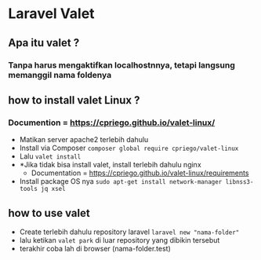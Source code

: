 # Laravel Valet 

## Apa itu valet ?
### Tanpa harus mengaktifkan localhostnnya, tetapi langsung memanggil nama foldenya

## how to install valet Linux ?
### Documention = https://cpriego.github.io/valet-linux/
 
 - Matikan server apache2 terlebih dahulu
 - Install via Composer `composer global require cpriego/valet-linux`
 - Lalu `valet install`
 - *Jika tidak bisa install valet, install terlebih dahulu nginx 
    - Documentation = https://cpriego.github.io/valet-linux/requirements
- Install package OS nya `sudo apt-get install network-manager libnss3-tools jq xsel` 

## how to use valet 
- Create terlebih dahulu repository laravel `laravel new "nama-folder"`
- lalu ketikan `valet park` di luar repository yang dibikin tersebut 
- terakhir coba lah di browser (nama-folder.test)